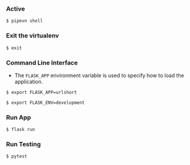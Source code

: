 ### Active
```
$ pipevn shell
```
### Exit the virtualenv
```
$ exit
```
### Command Line Interface
- The `FLASK_APP` environment variable is used to specify how to load the application.
```
$ export FLASK_APP=urlshort
```
```
$ export FLASK_ENV=development
```
### Run App
```
$ flask run
```
### Run Testing
```
$ pytest
```
